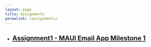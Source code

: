 ```yaml
---
layout: page
title: Assignments
permalink: /assignments/
---
```


- ## [Assignment1 - MAUI Email App Milestone 1](https://yobad.github.io/AppDevIII2024/assignments/assignment1)